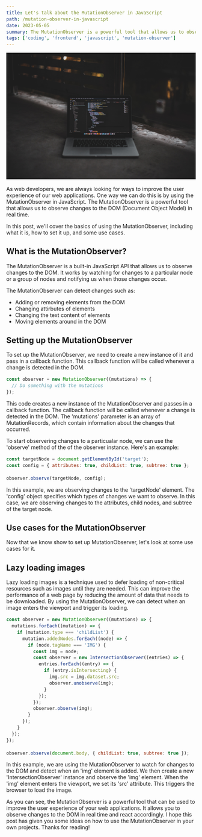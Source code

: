 ```yaml
---
title: Let's talk about the MutationObserver in JavaScript 
path: /mutation-observer-in-javascript
date: 2023-05-05
summary: The MutationObserver is a powerful tool that allows us to observe changes to the DOM in real time. This post will cover the basics of using the MutationObserver, as well as some common use cases for it.
tags: ['coding', 'frontend', 'javascript', 'mutation-observer']
---
```


![background](./images/blog_bg_7.jpg)

As web developers, we are always looking for ways to improve the user experience of our web applications. One way we can do this is by using the MutationObserver in JavaScript. The MutationObserver is a powerful tool that allows us to observe changes to the DOM (Document Object Model) in real time.

In this post, we'll cover the basics of using the MutationObserver, including what it is, how to set it up, and some use cases.

## What is the MutationObserver?

The MutationObserver is a built-in JavaScript API that allows us to observe changes to the DOM. It works by watching for changes to a particular node or a group of nodes and notifying us when those changes occur.

The MutationObserver can detect changes such as:
   - Adding or removing elements from the DOM
   - Changing attirbutes of elements
   - Changing the text content of elements
   - Moving elements around in the DOM

## Setting up the MutationObserver

To set up the MutationObserver, we need to create a new instance of it and pass in a callback function. This callback function will be called whenever a change is detected in the DOM.

```js
const observer = new MutationObserver((mutations) => {
  // Do something with the mutations
});
```   

This code creates a new instance of the MutationObserver and passes in a callback function. The callback function will be called whenever a change is detected in the DOM. The 'mutations' parameter is an array of MutationRecords, which contain information about the changes that occurred.

To start observering changes to a particualar node, we can use the 'observe' method of the of the observer instance. Here's an example:

```js 
const targetNode = document.getElementById('target');
const config = { attributes: true, childList: true, subtree: true };

observer.observe(targetNode, config);
```

In this example, we are observing changes to the 'targetNode' element. The 'config' object specifies which types of changes we want to observe. In this case, we are observing changes to the attributes, child nodes, and subtree of the target node.

## Use cases for the MutationObserver

Now that we know show to set up MutationObserver, let's look at some use cases for it.

## Lazy loading images

Lazy loading images is a technique used to defer loading of non-critical resources such as images until they are needed. This can improve the performance of a web page by reducing the amount of data that needs to be downloaded. By using the MutationObserver, we can detect when an image enters the viewport and trigger its loading.

```js
const observer = new MutationObserver((mutations) => {
  mutations.forEach((mutation) => {
    if (mutation.type === 'childList') {
      mutation.addedNodes.forEach((node) => {
        if (node.tagName === 'IMG') {
          const img = node;
          const observer = new IntersectionObserver((entries) => {
            entries.forEach((entry) => {
              if (entry.isIntersecting) {
                img.src = img.dataset.src;
                observer.unobserve(img);
              }
            });
          });
          observer.observe(img);
        }
      });
    }
  });
});

observer.observe(document.body, { childList: true, subtree: true });
```
In this example, we are using the MutationObserver to watch for changes to the DOM and detect when an 'img' element is added. We then create a new 'IntersectionObserver' instance and observe the 'img' element. When the 'img' element enters the viewport, we set its 'src' attribute. This triggers the browser to load the image.

As you can see, the MutationObserver is a powerful tool that can be used to improve the user experience of your web applications. It allows you to observe changes to the DOM in real time and react accordingly. I hope this post has given you some ideas on how to use the MutationObserver in your own projects. Thanks for reading!
